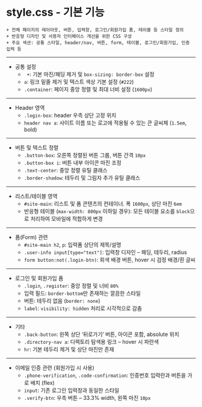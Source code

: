 # style.css - 기본 기능

    + 전체 페이지의 레이아웃, 버튼, 입력창, 로그인/회원가입 폼, 테이블 등 스타일 정의
    + 반응형 디자인 및 사용자 인터페이스 개선을 위한 CSS 구성
    + 주요 섹션: 공통 스타일, header/nav, 버튼, form, 테이블, 로그인/회원가입, 인증 입력 등

---

- 공통 설정
    + ` +`: 기본 마진/패딩 제거 및 `box-sizing: border-box` 설정
    + `a`: 링크 밑줄 제거 및 텍스트 색상 기본 설정 (`#222`)
    + `.container`: 페이지 중앙 정렬 및 최대 너비 설정 (`1600px`)

---

- Header 영역
    + `.login-box`: header 우측 상단 고정 위치
    + `header nav a`: 사이트 이름 또는 로고에 적용될 수 있는 큰 글씨체 (`1.5em`, bold)

---

- 버튼 및 텍스트 정렬
    + `.button-box`: 오른쪽 정렬된 버튼 그룹, 버튼 간격 `10px`
    + `.button-box i`: 버튼 내부 아이콘 마진 조정
    + `.text-center`: 중앙 정렬 유틸 클래스
    + `.border-shadow`: 테두리 및 그림자 추가 유틸 클래스

---

- 리스트/테이블 영역
    + `#site-main`: 리스트 및 폼 콘텐츠의 컨테이너. 폭 `1600px`, 상단 마진 `6em`
    + 반응형 테이블 (`max-width: 800px` 이하일 경우):
  모든 테이블 요소를 `block`으로 처리하여 모바일에 적합하게 변경

---

- 폼(Form) 관련
    + `#site-main h2`, `p`: 입력폼 상단의 제목/설명
    + `.user-info input[type="text"]`: 입력창 디자인 – 패딩, 테두리, radius
    + `form button:not(.login-btn)`: 회색 배경 버튼, hover 시 검정 배경/흰 글씨

---

- 로그인 및 회원가입 폼
    + `.login`, `.register`: 중앙 정렬 및 너비 `80%`
    + 입력 필드: `border-bottom`만 존재하는 깔끔한 스타일
    + 버튼: 테두리 없음 (`border: none`)
    + `label`: `visibility: hidden` 처리로 시각적으로 감춤

---

- 기타
    + `.back-button`: 왼쪽 상단 ‘뒤로가기’ 버튼, 아이콘 포함, absolute 위치
    + `.directory-nav a`: 디렉토리 탐색용 링크 – hover 시 파란색
    + `hr`: 기본 테두리 제거 및 상단 마진만 존재

---

- 이메일 인증 관련 (회원가입 시 사용)
    + `.phone-verification`, `.code-confirmation`:
  인증번호 입력란과 버튼을 가로 배치 (flex)
    + `input`: 기존 로그인 입력창과 동일한 스타일
    + `.verify-btn`: 우측 버튼 – 33.3% width, 왼쪽 마진 `10px`